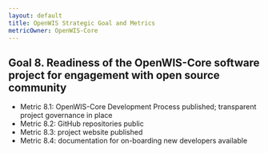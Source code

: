 ```yaml
---
layout: default
title: OpenWIS Strategic Goal and Metrics
metricOwner: OpenWIS-Core
---
```


## Goal 8. Readiness of the OpenWIS-Core software project for engagement with open source community ##
- Metric 8.1: OpenWIS-Core Development Process published; transparent project governance in place
- Metric 8.2: GitHub repositories public
- Metric 8.3: project website published
- Metric 8.4: documentation for on-boarding new developers available

